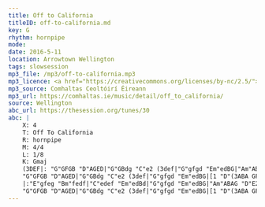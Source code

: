 ```yaml
---
title: Off to California
titleID: off-to-california.md
key: G
rhythm: hornpipe
mode:
date: 2016-5-11
location: Arrowtown Wellington
tags: slowsession
mp3_file: /mp3/off-to-california.mp3
mp3_licence: <a href="https://creativecommons.org/licenses/by-nc/2.5/">CC-BY-NC-2.5</a>
mp3_source: Comhaltas Ceoltóirí Éireann
mp3_url: https://comhaltas.ie/music/detail/off_to_california/
source: Wellington
abc_url: https://thesession.org/tunes/30
abc: |
    X: 4
    T: Off To California
    R: hornpipe
    M: 4/4
    L: 1/8
    K: Gmaj
    (3DEF|: "G"GFGB "D"AGED|"G"GBdg "C"e2 (3def|"G"gfgd "Em"edBG|"Am"ABAG "D"E2 (3DEF|
    "G"GFGB "D"AGED|"G"GBdg "C"e2 (3def|"G"gfgd "Em"edBG|[1 "D"(3ABA GF "G"G2 (3DEF:|[2 "D"(3ABA GF "G"G2 (3def|]
    |:"E"gfeg "Bm"fedf|"C"edef "Em"edBd|"G"gfgd "Em"edBG|"Am"ABAG "D"E2 (3DEF|
    "G"GFGB "D"AGED|"G"GBdg "C"e2 (3def|"G"gfgd "Em"edBG|[1 "D"(3ABA GF "G"G2 (3def:|[2 "D"(3ABA GF "G"G4|]
---
```

